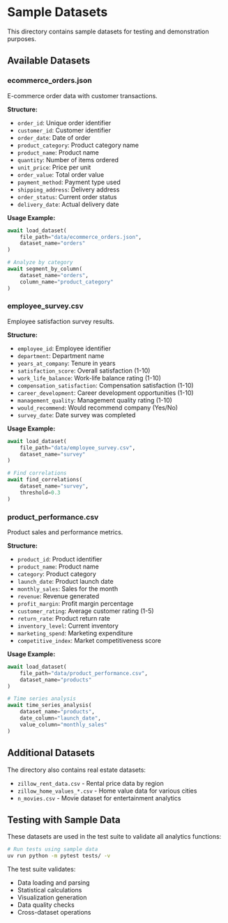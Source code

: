 # Sample Datasets

This directory contains sample datasets for testing and demonstration purposes.

## Available Datasets

### ecommerce_orders.json
E-commerce order data with customer transactions.

**Structure:**
- `order_id`: Unique order identifier
- `customer_id`: Customer identifier
- `order_date`: Date of order
- `product_category`: Product category name
- `product_name`: Product name
- `quantity`: Number of items ordered
- `unit_price`: Price per unit
- `order_value`: Total order value
- `payment_method`: Payment type used
- `shipping_address`: Delivery address
- `order_status`: Current order status
- `delivery_date`: Actual delivery date

**Usage Example:**
```python
await load_dataset(
    file_path="data/ecommerce_orders.json",
    dataset_name="orders"
)

# Analyze by category
await segment_by_column(
    dataset_name="orders",
    column_name="product_category"
)
```

### employee_survey.csv
Employee satisfaction survey results.

**Structure:**
- `employee_id`: Employee identifier
- `department`: Department name
- `years_at_company`: Tenure in years
- `satisfaction_score`: Overall satisfaction (1-10)
- `work_life_balance`: Work-life balance rating (1-10)
- `compensation_satisfaction`: Compensation satisfaction (1-10)
- `career_development`: Career development opportunities (1-10)
- `management_quality`: Management quality rating (1-10)
- `would_recommend`: Would recommend company (Yes/No)
- `survey_date`: Date survey was completed

**Usage Example:**
```python
await load_dataset(
    file_path="data/employee_survey.csv",
    dataset_name="survey"
)

# Find correlations
await find_correlations(
    dataset_name="survey",
    threshold=0.3
)
```

### product_performance.csv
Product sales and performance metrics.

**Structure:**
- `product_id`: Product identifier
- `product_name`: Product name
- `category`: Product category
- `launch_date`: Product launch date
- `monthly_sales`: Sales for the month
- `revenue`: Revenue generated
- `profit_margin`: Profit margin percentage
- `customer_rating`: Average customer rating (1-5)
- `return_rate`: Product return rate
- `inventory_level`: Current inventory
- `marketing_spend`: Marketing expenditure
- `competitive_index`: Market competitiveness score

**Usage Example:**
```python
await load_dataset(
    file_path="data/product_performance.csv",
    dataset_name="products"
)

# Time series analysis
await time_series_analysis(
    dataset_name="products",
    date_column="launch_date",
    value_column="monthly_sales"
)
```

## Additional Datasets

The directory also contains real estate datasets:
- `zillow_rent_data.csv` - Rental price data by region
- `zillow_home_values_*.csv` - Home value data for various cities
- `n_movies.csv` - Movie dataset for entertainment analytics

## Testing with Sample Data

These datasets are used in the test suite to validate all analytics functions:

```bash
# Run tests using sample data
uv run python -m pytest tests/ -v
```

The test suite validates:
- Data loading and parsing
- Statistical calculations
- Visualization generation
- Data quality checks
- Cross-dataset operations
